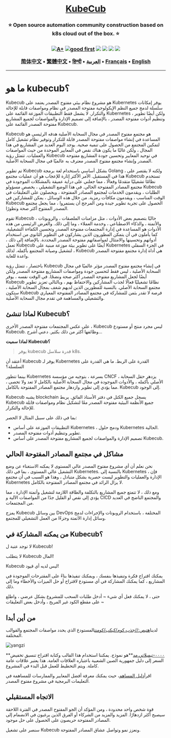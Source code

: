 <h1 align="center" style="border-bottom: none">
    <b>
        <a href="https://docker.nsddd.top">KubeCub</a><br>
    </b>
</h1>
<h3 align="center" style="border-bottom: none">
      ⭐️  Open source automation community construction based on k8s cloud out of the box.  ⭐️ <br>
<h3>

<p align=center>
<a href="https://goreportcard.com/report/github.com/kubecub/go-project-layout"><img src="https://goreportcard.com/badge/github.com/kubecub/go-project-layout" alt="A+"></a>
<a href="https://github.com/issues?q=org%kubecub+is%3Aissue+label%3A%22good+first+issue%22+no%3Aassignee"><img src="https://img.shields.io/github/issues/kubecub/go-project-layout/good%20first%20issue?logo=%22github%22" alt="good first"></a>
<a href="https://github.com/kubecub/go-project-layout"><img src="https://img.shields.io/github/stars/kubecub/go-project-layout.svg?style=flat&logo=github&colorB=deeppink&label=stars"></a>
<a href="https://join.slack.com/t/kubecub/shared_invite/zt-1se0k2bae-lkYzz0_T~BYh3rjkvlcUqQ"><img src="https://img.shields.io/badge/Slack-100%2B-blueviolet?logo=slack&amp;logoColor=white"></a>
<a href="https://github.com/kubecub/go-project-layout/blob/main/LICENSE"><img src="https://img.shields.io/badge/license-Apache--2.0-green"></a>
<a href="https://golang.org/"><img src="https://img.shields.io/badge/Language-Go-blue.svg"></a>
</p>

</p>

<p align="center">
    <a href="./README-zh-CN.md"><b>简体中文</b></a> •
    <a href="./README-zh-TW.md"><b>繁體中文</b></a> •
    <a href="./README-hi.md"><b>हिन्दी</b></a> •
    <a href="./README-ar.md"><b>العربية</b></a> •
    <a href="./README-fr.md"><b>Français</b></a> •
    <a href="./README.md"><b>English</b></a>
</p>

</p>

* * *

# ما هو kubecub؟

Kubecub هو مشروع نظام بيئي مفتوح المصدر يعتمد على Kubernetes يوفر إمكانات سلسلة لدمج جميع النظم الإيكولوجية مفتوحة المصدر في نظام ومواصفات قابلة للإحالة والتكرار. لا يشمل فقط التطبيقات الموزعة القائمة على Kubernetes ، ولكن أيضًا تطوير وتنظيم أدوات مفتوحة المصدر ، بالإضافة إلى تصميم الإدارة والمواصفات لجميع المشاريع مفتوحة المصدر القائمة على Kubecub.

Kubecub هو مجتمع مفتوح المصدر في مجال السحابة الأصلية هدفه الرئيسي هو المساعدة في إنشاء مواصفات مفتوحة المصدر قابلة للتكرار وتوفير نظام تشغيل كامل لتمكين المجتمع من الحصول على تنمية صحية. يوجد اليوم العديد من المشاريع في هذا المجال ، ولكن غالبًا ما يكون هناك نقص في المعايير الموحدة من حيث المواصفات والعمليات. تتمثل رؤية Kubecub في توحيد المعايير وتحسين جودة المشاريع مفتوحة المصدر وإنشاء مجتمع مفتوح المصدر معترف به عالميًا في مجال السحابة الأصلية.

تم تطوير Kubecub بشكل أساسي باستخدام لغة برمجة Golang ، ولكنه لا يقتصر على هذا في المستقبل. الأمر الأكثر إثارة للإعجاب هو أن عمليات مجتمع Kubecub تستخدم نظامًا تشغيليًا متقدمًا وفعالًا ، مما جعلني على دراية عميقة بالمشكلات الموجودة في مجتمع المصادر المفتوحة الحالي. في هذا الوضع التشغيلي ، يخصص مسؤولو Kubecub الطلبات ، ويقدمون الخدمات لمجتمع المصادر المفتوحة ، ويحصلون على التعليقات في الوقت المناسب ، ويقدمون مكافآت رمزية. من خلال هذه الوسائل ، يمكن للمشاركين في Kubecub الحصول على تجربة تطوير جيدة ومن المرجح أن يستمروا ، مما يجعل مجتمع المصدر المفتوح أكثر صحة وتطورًا.

تقوم Kubecub حاليًا بتصميم بعض الأدوات ، مثل مزامنات الملصقات ، والروبوتات ، والأتمتة ، والذكاء الاصطناعي ، وخدمة العملاء ، وما إلى ذلك. والغرض الرئيسي من هذه الأدوات هو المساعدة في إدارة المجتمعات مفتوحة المصدر وتحسين الكفاءة التشغيلية. كما يأملون في أن يتمكن المطورون الذين يشاركون في التطوير الثانوي من استخدام أدواتهم وتحسينها والامتثال لمواصفاتهم مفتوحة المصدر المحددة. بالإضافة إلى ذلك ، تعمل Kubecub أيضًا على تطوير بيئة موزعة مبنية على Kubernetes في الجزء السفلي لتشغيل وصيانة المجتمع بأكمله. لذلك ، Kubecub هي أداة إدارة مجتمع مفتوحة المصدر واعدة للغاية.

باختصار ، تتمثل رؤية Kubecub في إنشاء مجتمع مفتوح المصدر مؤثر عالميًا في مجال السحابة الأصلية ، ليس فقط لتحسين جودة ومواصفات المشاريع مفتوحة المصدر ولكن أيضًا لجعل المشاريع مفتوحة المصدر أكثر صحة ونضجًا. في الوقت نفسه ، يوفر Kubecub نظامًا تشغيليًا فعالًا لجذب المشاركين والاحتفاظ بهم ، وبالتالي تعزيز تطوير مجتمع السحابة الأصلي. بالنسبة للمطورين الذين لديهم شغف بمجال السحابة الأصلية ، ستكون Kubecub فرصة لا تقدر بثمن للمشاركة في مجتمع المصادر المفتوحة المعياري والتشغيلي والمساهمة في تقدم مجال السحابة الأصلية.

## لماذا تنشئ Kubecub؟

على عكس المجتمعات مفتوحة المصدر الأخرى ، Kubecub ليس مجرد منتج أو مستودع Kubecub. وظائفها أكثر من ذلك بكثير. دعني أشرح...

**لماذا سميت Kubecub؟**

> يوفر kubecub قدرة سلاسل k8s.

أعتقد أن Kubecub يوفر لـ Kubernetes القدرة على الربط. ما هي القدرة على السلسلة؟

بينما تتطور Kubernetes بسرعة ، بتوجيه من مؤسسة CNCF ، يزدهر حقل السحابة الأصلي بأكمله ، والأدوات الموجودة في مجال السحابة الأصلية بالكامل لا تعد ولا تحصى ، مما يؤدي إلى تطوير وازدهار مجتمع المصادر المفتوحة بالكامل. Kubecub إلى الوجود.

Kubecub يشبه blockchain يسجل جميع الكتل في دفتر الأستاذ الفائق. يربط Kubecub جميع الأنظمة البيئية مفتوحة المصدر معًا لتشكيل نظام ومواصفات قابلة للإحالة والتكرار.

بما في ذلك على سبيل المثال لا الحصر:

-   التطبيقات الموزعة على أساس Kubernetes ، ودمج حلول Kubernetes الحالية.
-   تطوير وتنظيم أدوات مفتوحة المصدر.
-   تصميم الإدارة والمواصفات لجميع المشاريع مفتوحة المصدر على أساس Kubecub.

## مشاكل في مجتمع المصادر المفتوحة الحالي

نحن نعلم أن أي مشروع مفتوح المصدر عالي المستوى لا يمكنه الاستغناء عن وضع التشغيل عالي المستوى ، بما في ذلك Kubernetes. بالنسبة إلى Kubernetes ، فإن الإدارة والعمليات والتطوير ليست حصرية بشكل متبادل ، وهذا هو السبب في أن مجتمع Kubernetes لا يزال الرائد في مجتمع المصادر المفتوحة بالكامل.

ومع ذلك ، لا تتمتع جميع المشاريع بالتكلفة والطاقة اللازمة لتشغيل وأتمتة الإدارة ، مما يؤدي إلى نقص أو القليل جدًا من المواصفات الآلية و CICD والمجتمع الناضج في العديد من المجتمعات.

يمزج Kubecub بين وسائل DevOps المختلفة ، باستخدام الروبوتات والإجراءات لدمج وسائل إدارة الأتمتة وجزءًا من العمل التشغيلي للمجتمع.

## من يمكنه المشاركة في Kubecub؟

لا توجد عتبة ل Kubecub!

لا يتطلب Kubecub المال!

Kubecub ليس لديه أي قيود!

يمكنك اقتراح فكرة وتنفيذها بنفسك ، ويمكنك تنفيذها بناءً على المقترحات الموجودة في المشاريع ، كما يمكنك المشاركة في أي مستودع لاقتراح أو حل الميزات والأخطاء وما إلى ذلك.

حتى ، لا يمكنك فعل أي شيء ~ أدخل طلبات السحب للمشروع بشكل عرضي ، واطلع على مقطع الكود غير المريح ، وأدخل بعض التعليقات ~

## من أين أبدا

لدينا[هتبص://جذب.كوم/كبكب/كومنت](https://github.com/kubecub/community)المستودع الذي يحدد مواصفات المجتمع والقوالب المختلفة.

![yangzi](http://sm.nsddd.top/sm202306012140301.png)

**[٠٠٠٠-تيمبلاتي.مد](http://0000-template.md/)**هو نموذج. يمكننا استخدام هذا القالب وكتابة اقتراح تنسيق تخفيض السعر إلى دليل جمهورية الصين الشعبية باعتباره العلاقات العامة. هذا يعتبر علاقات عامة كاملة. ويتم التخطيط للعمل قبل البدء في المشروع.

اقرأ[دليل المساهم](https://github.com/kubecub/community/blob/main/CONTRIBUTING.md)، حيث يمكنك معرفة أفضل المعايير والممارسات للمساهمة في التعليمات البرمجية في مشروع مفتوح المصدر.

## الاتجاه المستقبلي

قوة شخص واحد محدودة ، ومن المؤكد أن الجو المفتوح المصدر في الفترة اللاحقة سيصبح أكثر ازدهارًا. المزيد والمزيد من الشركاء أو الفرق الذين يرغبون في الانضمام إلى المصادر المفتوحة حريصون على الحصول على حل موجود.

سنصر على تشغيل Kubecub ونعزز نمو وتواصل عشاق المصادر المفتوحة.
